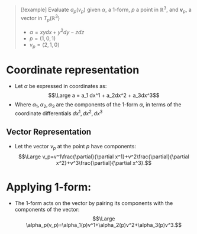 >[!example] Evaluate $a_p(v_p)$ given $\alpha$, a 1-form, $p$ a point in $\mathbb{R}^3$, and $\mathbf{v}_p$, a vector in $T_p(\mathbb{R}^3)$
>- $\alpha=xy dx+y^{2} dy - z dz$
>- $p = (1,0,1)$
>- $v_p = \langle 2,1,0 \rangle$

# Coordinate representation
- Let $\alpha$ be expressed in coordinates as:
$$\Large a = a_1 dx^1 + a_2dx^2 + a_3dx^3$$
- Where $\alpha_1, \alpha_2, \alpha_3$ are the components of the 1-form $\alpha$, in terms of the coordinate differentials $dx^1, dx^2, dx^3$

## Vector Representation
- Let the vector $v_p$ at the point $p$ have components:
$$\Large v_p=v^1\frac{\partial}{\partial x^1}+v^2\frac{\partial}{\partial x^2}+v^3\frac{\partial}{\partial x^3}.$$

# Applying 1-form:
- The 1-form acts on the vector by pairing its components with the components of the vector:
$$\Large \alpha_p(v_p)=\alpha_1(p)v^1+\alpha_2(p)v^2+\alpha_3(p)v^3.$$